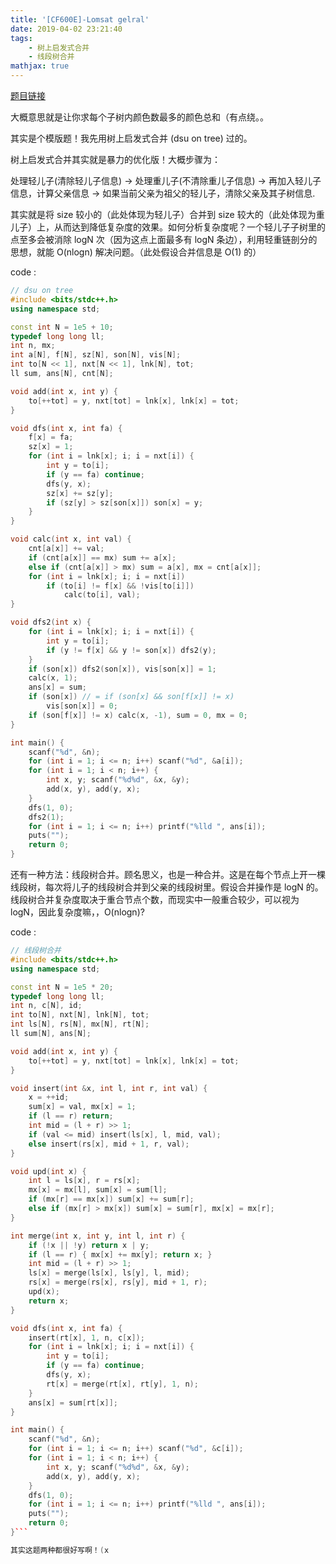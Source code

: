 ```yaml
---
title: '[CF600E]-Lomsat gelral'
date: 2019-04-02 23:21:40
tags: 
    - 树上启发式合并
    - 线段树合并
mathjax: true
---
```


[题目链接](http://codeforces.com/contest/600/problem/E)

大概意思就是让你求每个子树内颜色数最多的颜色总和（有点绕。。

其实是个模版题！我先用树上启发式合并 (dsu on tree) 过的。

树上启发式合并其实就是暴力的优化版！大概步骤为：

处理轻儿子(清除轻儿子信息) -> 处理重儿子(不清除重儿子信息) -> 再加入轻儿子信息，计算父亲信息 -> 如果当前父亲为祖父的轻儿子，清除父亲及其子树信息.

其实就是将 size 较小的（此处体现为轻儿子）合并到 size 较大的（此处体现为重儿子）上，从而达到降低复杂度的效果。如何分析复杂度呢？一个轻儿子子树里的点至多会被消除 logN 次（因为这点上面最多有 logN 条边），利用轻重链剖分的思想，就能 O(nlogn) 解决问题。（此处假设合并信息是 O(1) 的）

code :
``` c++
// dsu on tree
#include <bits/stdc++.h>
using namespace std;

const int N = 1e5 + 10;
typedef long long ll;
int n, mx;
int a[N], f[N], sz[N], son[N], vis[N];
int to[N << 1], nxt[N << 1], lnk[N], tot;
ll sum, ans[N], cnt[N];

void add(int x, int y) {
    to[++tot] = y, nxt[tot] = lnk[x], lnk[x] = tot;
}

void dfs(int x, int fa) {
    f[x] = fa;
    sz[x] = 1;
    for (int i = lnk[x]; i; i = nxt[i]) {
        int y = to[i];
        if (y == fa) continue;
        dfs(y, x);
        sz[x] += sz[y];
        if (sz[y] > sz[son[x]]) son[x] = y;
    }
}

void calc(int x, int val) {
    cnt[a[x]] += val;
    if (cnt[a[x]] == mx) sum += a[x];
    else if (cnt[a[x]] > mx) sum = a[x], mx = cnt[a[x]];
    for (int i = lnk[x]; i; i = nxt[i])
        if (to[i] != f[x] && !vis[to[i]])
            calc(to[i], val);
}

void dfs2(int x) {
    for (int i = lnk[x]; i; i = nxt[i]) {
        int y = to[i];
        if (y != f[x] && y != son[x]) dfs2(y);
    }
    if (son[x]) dfs2(son[x]), vis[son[x]] = 1;
    calc(x, 1);
    ans[x] = sum;
    if (son[x]) // = if (son[x] && son[f[x]] != x)
        vis[son[x]] = 0;
    if (son[f[x]] != x) calc(x, -1), sum = 0, mx = 0;
}

int main() {
    scanf("%d", &n);
    for (int i = 1; i <= n; i++) scanf("%d", &a[i]);
    for (int i = 1; i < n; i++) {
        int x, y; scanf("%d%d", &x, &y);
        add(x, y), add(y, x);
    }
    dfs(1, 0);
    dfs2(1);
    for (int i = 1; i <= n; i++) printf("%lld ", ans[i]);
    puts("");
    return 0;
}
```

还有一种方法：线段树合并。顾名思义，也是一种合并。这是在每个节点上开一棵线段树，每次将儿子的线段树合并到父亲的线段树里。假设合并操作是 logN 的。线段树合并复杂度取决于重合节点个数，而现实中一般重合较少，可以视为 logN，因此复杂度嘛，，O(nlogn)?

code :
``` c++
// 线段树合并
#include <bits/stdc++.h>
using namespace std;

const int N = 1e5 * 20;
typedef long long ll;
int n, c[N], id;
int to[N], nxt[N], lnk[N], tot;
int ls[N], rs[N], mx[N], rt[N];
ll sum[N], ans[N];

void add(int x, int y) {
    to[++tot] = y, nxt[tot] = lnk[x], lnk[x] = tot;
}

void insert(int &x, int l, int r, int val) {
    x = ++id;
    sum[x] = val, mx[x] = 1;
    if (l == r) return;
    int mid = (l + r) >> 1;
    if (val <= mid) insert(ls[x], l, mid, val);
    else insert(rs[x], mid + 1, r, val);
}

void upd(int x) {
    int l = ls[x], r = rs[x];
    mx[x] = mx[l], sum[x] = sum[l];
    if (mx[r] == mx[x]) sum[x] += sum[r];
    else if (mx[r] > mx[x]) sum[x] = sum[r], mx[x] = mx[r];
}

int merge(int x, int y, int l, int r) {
    if (!x || !y) return x | y;
    if (l == r) { mx[x] += mx[y]; return x; }
    int mid = (l + r) >> 1;
    ls[x] = merge(ls[x], ls[y], l, mid);
    rs[x] = merge(rs[x], rs[y], mid + 1, r);
    upd(x);
    return x;
}

void dfs(int x, int fa) {
    insert(rt[x], 1, n, c[x]);
    for (int i = lnk[x]; i; i = nxt[i]) {
        int y = to[i];
        if (y == fa) continue;
        dfs(y, x);
        rt[x] = merge(rt[x], rt[y], 1, n);
    }
    ans[x] = sum[rt[x]];
}

int main() {
    scanf("%d", &n);
    for (int i = 1; i <= n; i++) scanf("%d", &c[i]);
    for (int i = 1; i < n; i++) {
        int x, y; scanf("%d%d", &x, &y);
        add(x, y), add(y, x);
    }
    dfs(1, 0);
    for (int i = 1; i <= n; i++) printf("%lld ", ans[i]);
    puts("");
    return 0;
}```

其实这题两种都很好写啊！(x
